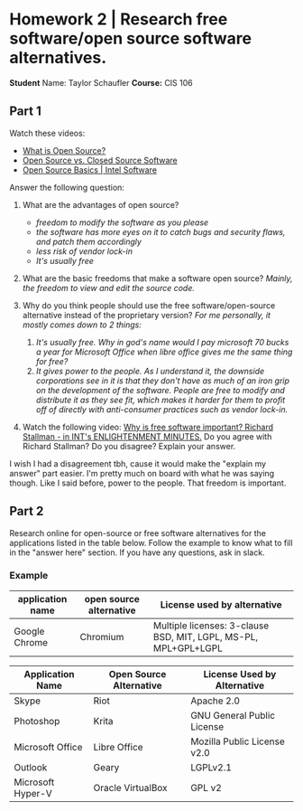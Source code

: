 # Homework 2 | Research free software/open source software alternatives.
**Student** Name: Taylor Schaufler
**Course:** CIS 106

## Part 1
Watch these videos:
* [What is Open Source?](https://bit.ly/3bQwE3z)
* [Open Source vs. Closed Source Software](https://bit.ly/3irHu1b)
* [Open Source Basics | Intel Software](https://bit.ly/2LBF8RK)

Answer the following question:

1. What are the advantages of open source?
   - *freedom to modify the software as you please*
   - *the software has more eyes on it to catch bugs and security flaws, and patch them accordingly*
   - *less risk of vendor lock-in*
   - *It's usually free*

2. What are the basic freedoms that make a software open source?
    *Mainly, the freedom to view and edit the source code.*
3. Why do you think people should use the free software/open-source alternative instead of the proprietary version?
    *For me personally, it mostly comes down to 2 things:* 
    1. *It's usually free. Why in god's name would I pay microsoft 70 bucks a year for Microsoft Office when libre office gives me the same thing for free?*
    2. *It gives power to the people. As I understand it, the downside corporations see in it is that they don't have as much of an iron grip on the development of the software. People are free to modify and distribute it as they see fit, which makes it harder for them to profit off of directly with anti-consumer practices such as vendor lock-in.*
4. Watch the following video: [Why is free software important? Richard Stallman - in INT's ENLIGHTENMENT MINUTES.](https://www.youtube.com/watch?v=ZPPikY3uLIQ) Do you agree with Richard Stallman? Do you disagree? Explain your answer. 

I wish I had a disagreement tbh, cause it would make the "explain my answer" part easier. I'm pretty much on board with what he was saying though. Like I said before, power to the people. That freedom is important.

## Part 2

Research online for open-source or free software alternatives for the applications listed in the table below. Follow the example to know what to fill in the "answer here" section. If you have any questions, ask in slack. 



### Example
| application name | open source alternative | License used by alternative|
|------|-------|-------|
| Google Chrome | Chromium | Multiple licenses: 3-clause BSD, MIT, LGPL, MS-PL, MPL+GPL+LGPL |


| Application Name | Open Source Alternative | License Used by Alternative|
|------|-------|-------|
|Skype|Riot|Apache 2.0|
|Photoshop|Krita|GNU General Public License|
|Microsoft Office|Libre Office|Mozilla Public License v2.0|
|Outlook|Geary|LGPLv2.1|
|Microsoft Hyper-V|Oracle VirtualBox|GPL v2|


